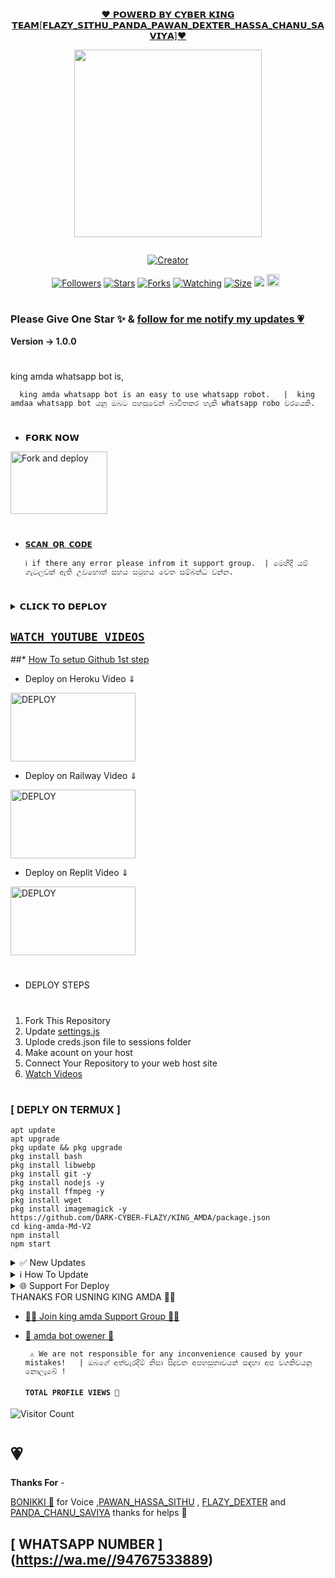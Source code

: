 
<p align="center"> 
<u>♥️ 𝗣𝗢𝗪𝗘𝗥𝗗 𝗕𝗬 𝗖𝗬𝗕𝗘𝗥 𝗞𝗜𝗡𝗚 𝗧𝗘𝗔𝗠[𝗙𝗟𝗔𝗭𝗬_𝗦𝗜𝗧𝗛𝗨_𝗣𝗔𝗡𝗗𝗔_𝗣𝗔𝗪𝗔𝗡_𝗗𝗘𝗫𝗧𝗘𝗥_𝗛𝗔𝗦𝗦𝗔_𝗖𝗛𝗔𝗡𝗨_𝗦𝗔𝗩𝗜𝗬𝗔]♥️</u>
</p>
<p align="center">
<img src="https://telegra.ph/file/8ef3c4919ef603e7bad48.jpg" width="300" height="300"/>
</p>
<p align="center">
  <a href="#"><img src="http://readme-typing-svg.herokuapp.com?color=d1fa02&center=true&vCenter=true&multiline=false&lines=KING+AMDA+WHATSAPP+BOT" alt="">
</p>
<p align="center">
<a href="#"><img title="Creator" src="https://img.shields.io/badge/Creator-Mrruka-red.svg?style=for-the-badge&logo=github"></a>
</p>
<p align="center">
<a href="https://github.com/DARK-CYBER-FLAZY?tab=followers"><img title="Followers" src="https://img.shields.io/github/followers/AlipBot?color=green&style=flat-square"></a>
<a href="https://github.com/DARK-CYBER-FLAZY/KING_AMDA/stargazers/"><img title="Stars" src="https://img.shields.io/github/stars/DARK-CYBER-FLAZY/KING_AMDA?color=white&style=flat-square"></a>
<a href="https://github.com/DARK-CYBER-FLAZY/KING_AMDA/network/members"><img title="Forks" src="https://img.shields.io/github/forks/DARK-CYBER-FLAZY/KING_AMDA?color=yellow&style=flat-square"></a>
<a href="https://github.com/DARK-CYBER-FLAZY/KING_AMDA/watchers"><img title="Watching" src="https://img.shields.io/github/watchers/DARK-CYBER-FLAZY/KING_AMDA?label=Watchers&color=red&style=flat-square"></a>
<a href="https://github.com/DARK-CYBER-FLAZY/KING_AMDA/"><img title="Size" src="https://telegra.ph/file/a31851257858c7602a567.jpg"></a>
<a href="https://hits.seeyoufarm.com"><img src="https://hits.seeyoufarm.com/api/count/incr/badge.svg?url=https://github.com/DARK-CYBER-FLAZY/KING_AMDA/%2Fhit-counter&count_bg=%2379C83D&title_bg=%23555555&icon=probot.svg&icon_color=%2304FF00&title=hits&edge_flat=false"/></a>
<a href="https://github.com/flazy123/King_Amda/graphs/commit-activity"><img height="20" src="https://telegra.ph/file/a31851257858c7602a567.jpg"></a>&nbsp;&nbsp;
</p>

# 

### Please Give One Star ✨ & [follow for me notify my updates 💗](https://github.com/DARK-CYBER-FLAZY/KING_AMDA.git)
<b>Version -> 1.0.0</b>
# 
king amda whatsapp bot is,

      king amda whatsapp bot is an easy to use whatsapp robot.   |  king amdaa whatsapp bot යනු ඔබට පහසුවෙන් බාවිතකර හැකි whatsapp robo වරයෙකි.

# 
* 𝗙𝗢𝗥𝗞 𝗡𝗢𝗪

<p align="left">
<a href="https://github.com/DARK-CYBER-FLAZY/KING_AMDA.git"><img align="center" src="https://telegra.ph/file/a31851257858c7602a567.jpg" alt="Fork and deploy" height="100" width="155" /></a>

# 

* [`𝗦𝗖𝗔𝗡 𝗤𝗥 𝗖𝗢𝗗𝗘`](https://replit.com/@savigaming2009/KING-AMDA-BOT-QR?v=1)

      ℹ️ if there any error please infrom it support group.  | මෙහිදී යම් ගැටලුවක් ඇති උවහොත් සහය සමූහය වෙත සම්බන්ධ වන්න.
# 

<details>
<summary>𝗖𝗟𝗜𝗖𝗞 𝗧𝗢 𝗗𝗘𝗣𝗟𝗢𝗬</summary>


[`Deploy on Railway`](https://railway.app?referralCode=jDDNQq)

[`Deploy on Koyeb`](https://app.koyeb.com/)

[`Deploy on Mogenius`](https://studio.mogenius.com/)

[`Deploy on heroku`](https://heroku.com/deploy?template=https://github.com/DARK-CYBER-FLAZY/KING_AMDA)

[`Deploy on Replit`](https://replit.com)

[`Deploy on Uffizzi`](https://www.uffizzi.com/)
</details>

## [`WATCH YOUTUBE VIDEOS`](https://www.youtube.com/@cyber_flazy)
 
  ##* [How To setup Github 1st step](https://www.youtube.com/@cyber_flazy)
  
 * Deploy on Heroku Video ⇓
 <p align="left">
<a href="https://telegra.ph/file/a31851257858c7602a567.jpg"><img align="center" src="https://telegra.ph/file/a31851257858c7602a567.jpg" alt="DEPLOY" height="110" width="200" /></a>
   
* Deploy on Railway Video ⇓
 <p align="left">
<a href="https://www.youtube.com/@cyber_flazy"><img align="center" src="https://telegra.ph/file/a7f91b1613367ec5d12cf.jpg" alt="DEPLOY" height="110" width="200" /></a>
   
* Deploy on Replit Video ⇓
 <p align="left">
<a href="[https://www.youtube.com/@cyber_flazy](https://www.youtube.com/@cyber_flazy)"><img align="center" src="https://telegra.ph/file/a7f91b1613367ec5d12cf.jpg" alt="DEPLOY" height="110" width="200" /></a>
   
   
   
# 
#
+ DEPLOY STEPS
# 
1. Fork This Repository 
2. Update [settings.js]()
3. Uplode creds.json file to sessions folder
4. Make acount on your host
5. Connect Your Repository to your web host site
6. [Watch Videos](https://www.youtube.com/@cyber_flazy)
# 
#
### [ DEPLY ON TERMUX ]
 ```   
apt update
apt upgrade
pkg update && pkg upgrade
pkg install bash
pkg install libwebp
pkg install git -y
pkg install nodejs -y 
pkg install ffmpeg -y 
pkg install wget
pkg install imagemagick -y
https://github.com/DARK-CYBER-FLAZY/KING_AMDA/package.json
cd king-amda-Md-V2
npm install
npm start
```
<details>
<summary>✅ New Updates</summary>

• Fix Youtube video and song not download error. 


<p>
</details>
<details>
<summary>ℹ️ How To Update </summary>
<p>
</details>
<details>
<summary>🌐 Support For Deploy </summary>
<p>
</details>
THANAKS FOR USNING KING AMDA 💃💖

* [🧑‍💻 Join king amda Support Group 🧑‍💻](https://chat.whatsapp.com/L6Rw4onJlfBJGprvSQh9I2)

* [🦄 amda bot owener 🦄](https://wa.me//94767533889)

     
       ⚠️ We are not responsible for any inconvenience caused by your mistakes!   | ඔබගේ අත්වැරදීම් නිසා සිදුවන අපහසුතාවයන් සඳහා අප වගකිවයනු නොලැබේ !

  
  #### ```TOTAL PROFILE VIEWS 🧚```
![Visitor Count](https://profile-counter.glitch.me/flazy123/count.svg)

<h1>💗</h1> 
<b>Thanks For</b> -

 [BONIKKI 💖]() for Voice ,[PAWAN_HASSA_SITHU](https://www.youtube.com/@cyber_flazy) , [FLAZY_DEXTER](https://github.com/flazy123) and [PANDA_CHANU_SAVIYA]() thanks for helps 💖

 ## [ WHATSAPP NUMBER ] (https://wa.me//94767533889)
